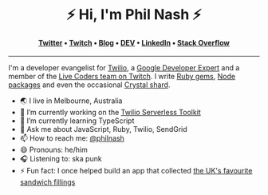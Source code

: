 <h1 align="center">⚡️ Hi, I'm Phil Nash ⚡️</h1>
<h4 align="center"><a href="https://twitter.com/philnash">Twitter</a> &bull; <a href="https://twitch.tv/phil_nash">Twitch</a> &bull; <a href="https://philna.sh">Blog</a> &bull; <a href="https://dev.to/philnash">DEV</a> &bull; <a href="https://www.linkedin.com/in/philnash/">LinkedIn</a> &bull; <a href="https://stackoverflow.com/users/28376/philnash">Stack Overflow</a></h4>

---

I'm a developer evangelist for [Twilio](https://www.twilio.com), a [Google Developer Expert](https://developers.google.com/community/experts/directory/profile/profile-phil_nash) and a member of the [Live Coders team on Twitch](https://www.twitch.tv/team/livecoders). I write [Ruby gems](https://rubygems.org/profiles/philnash), [Node packages](https://www.npmjs.com/~philnash) and even the occasional [Crystal shard](https://crystalshards.org/shards/github/philnash/crotp).

- 🌏 I live in Melbourne, Australia
- 🔭 I’m currently working on the [Twilio Serverless Toolkit](https://github.com/twilio-labs/serverless-toolkit)
- 🌱 I’m currently learning TypeScript
- 💬 Ask me about JavaScript, Ruby, Twilio, SendGrid
- 📫 How to reach me: [@philnash](https://twitter.com/philnash)
- 😄 Pronouns: he/him
- 🎧 Listening to: ska punk
- ⚡ Fun fact: I once helped build an app that collected [the UK's favourite sandwich fillings](http://thegreatbritishsandwich.com/)
